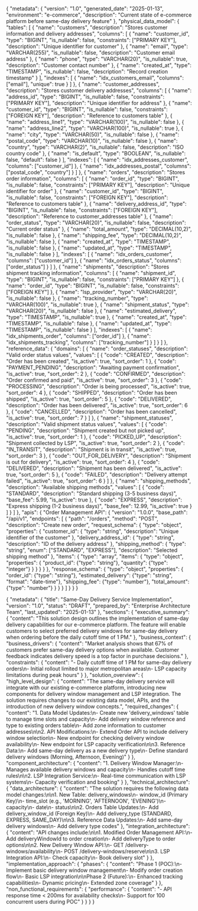 {
  "metadata": {
    "version": "1.0",
    "generated_date": "2025-01-13",
    "environment": "e-commerce",
    "description": "Current state of e-commerce platform before same-day delivery feature"
  },
  "physical_data_model": {
    "tables": [
      {
        "name": "customers",
        "description": "Stores customer information and delivery addresses",
        "columns": [
          {
            "name": "customer_id",
            "type": "BIGINT",
            "is_nullable": false,
            "constraints": ["PRIMARY KEY"],
            "description": "Unique identifier for customer"
          },
          {
            "name": "email",
            "type": "VARCHAR(255)",
            "is_nullable": false,
            "description": "Customer email address"
          },
          {
            "name": "phone",
            "type": "VARCHAR(20)",
            "is_nullable": true,
            "description": "Customer contact number"
          },
          {
            "name": "created_at",
            "type": "TIMESTAMP",
            "is_nullable": false,
            "description": "Record creation timestamp"
          }
        ],
        "indexes": [
          {
            "name": "idx_customers_email",
            "columns": ["email"],
            "unique": true
          }
        ]
      },
      {
        "name": "customer_addresses",
        "description": "Stores customer delivery addresses",
        "columns": [
          {
            "name": "address_id",
            "type": "BIGINT",
            "is_nullable": false,
            "constraints": ["PRIMARY KEY"],
            "description": "Unique identifier for address"
          },
          {
            "name": "customer_id",
            "type": "BIGINT",
            "is_nullable": false,
            "constraints": ["FOREIGN KEY"],
            "description": "Reference to customers table"
          },
          {
            "name": "address_line1",
            "type": "VARCHAR(100)",
            "is_nullable": false
          },
          {
            "name": "address_line2",
            "type": "VARCHAR(100)",
            "is_nullable": true
          },
          {
            "name": "city",
            "type": "VARCHAR(50)",
            "is_nullable": false
          },
          {
            "name": "postal_code",
            "type": "VARCHAR(10)",
            "is_nullable": false
          },
          {
            "name": "country",
            "type": "VARCHAR(2)",
            "is_nullable": false,
            "description": "ISO country code"
          },
          {
            "name": "is_default",
            "type": "BOOLEAN",
            "is_nullable": false,
            "default": false
          }
        ],
        "indexes": [
          {
            "name": "idx_addresses_customer",
            "columns": ["customer_id"]
          },
          {
            "name": "idx_addresses_postal",
            "columns": ["postal_code", "country"]
          }
        ]
      },
      {
        "name": "orders",
        "description": "Stores order information",
        "columns": [
          {
            "name": "order_id",
            "type": "BIGINT",
            "is_nullable": false,
            "constraints": ["PRIMARY KEY"],
            "description": "Unique identifier for order"
          },
          {
            "name": "customer_id",
            "type": "BIGINT",
            "is_nullable": false,
            "constraints": ["FOREIGN KEY"],
            "description": "Reference to customers table"
          },
          {
            "name": "delivery_address_id",
            "type": "BIGINT",
            "is_nullable": false,
            "constraints": ["FOREIGN KEY"],
            "description": "Reference to customer_addresses table"
          },
          {
            "name": "order_status",
            "type": "VARCHAR(20)",
            "is_nullable": false,
            "description": "Current order status"
          },
          {
            "name": "total_amount",
            "type": "DECIMAL(10,2)",
            "is_nullable": false
          },
          {
            "name": "shipping_fee",
            "type": "DECIMAL(10,2)",
            "is_nullable": false
          },
          {
            "name": "created_at",
            "type": "TIMESTAMP",
            "is_nullable": false
          },
          {
            "name": "updated_at",
            "type": "TIMESTAMP",
            "is_nullable": false
          }
        ],
        "indexes": [
          {
            "name": "idx_orders_customer",
            "columns": ["customer_id"]
          },
          {
            "name": "idx_orders_status",
            "columns": ["order_status"]
          }
        ]
      },
      {
        "name": "shipments",
        "description": "Stores shipment tracking information",
        "columns": [
          {
            "name": "shipment_id",
            "type": "BIGINT",
            "is_nullable": false,
            "constraints": ["PRIMARY KEY"]
          },
          {
            "name": "order_id",
            "type": "BIGINT",
            "is_nullable": false,
            "constraints": ["FOREIGN KEY"]
          },
          {
            "name": "lsp_provider",
            "type": "VARCHAR(20)",
            "is_nullable": false
          },
          {
            "name": "tracking_number",
            "type": "VARCHAR(100)",
            "is_nullable": true
          },
          {
            "name": "shipment_status",
            "type": "VARCHAR(20)",
            "is_nullable": false
          },
          {
            "name": "estimated_delivery",
            "type": "TIMESTAMP",
            "is_nullable": true
          },
          {
            "name": "created_at",
            "type": "TIMESTAMP",
            "is_nullable": false
          },
          {
            "name": "updated_at",
            "type": "TIMESTAMP",
            "is_nullable": false
          }
        ],
        "indexes": [
          {
            "name": "idx_shipments_order",
            "columns": ["order_id"]
          },
          {
            "name": "idx_shipments_tracking",
            "columns": ["tracking_number"]
          }
        ]
      }
    ]
  },
  "reference_data": {
    "domains": [
      {
        "name": "order_statuses",
        "description": "Valid order status values",
        "values": [
          {
            "code": "CREATED",
            "description": "Order has been created",
            "is_active": true,
            "sort_order": 1
          },
          {
            "code": "PAYMENT_PENDING",
            "description": "Awaiting payment confirmation",
            "is_active": true,
            "sort_order": 2
          },
          {
            "code": "CONFIRMED",
            "description": "Order confirmed and paid",
            "is_active": true,
            "sort_order": 3
          },
          {
            "code": "PROCESSING",
            "description": "Order is being processed",
            "is_active": true,
            "sort_order": 4
          },
          {
            "code": "SHIPPED",
            "description": "Order has been shipped",
            "is_active": true,
            "sort_order": 5
          },
          {
            "code": "DELIVERED",
            "description": "Order has been delivered",
            "is_active": true,
            "sort_order": 6
          },
          {
            "code": "CANCELLED",
            "description": "Order has been cancelled",
            "is_active": true,
            "sort_order": 7
          }
        ]
      },
      {
        "name": "shipment_statuses",
        "description": "Valid shipment status values",
        "values": [
          {
            "code": "PENDING",
            "description": "Shipment created but not picked up",
            "is_active": true,
            "sort_order": 1
          },
          {
            "code": "PICKED_UP",
            "description": "Shipment collected by LSP",
            "is_active": true,
            "sort_order": 2
          },
          {
            "code": "IN_TRANSIT",
            "description": "Shipment is in transit",
            "is_active": true,
            "sort_order": 3
          },
          {
            "code": "OUT_FOR_DELIVERY",
            "description": "Shipment is out for delivery",
            "is_active": true,
            "sort_order": 4
          },
          {
            "code": "DELIVERED",
            "description": "Shipment has been delivered",
            "is_active": true,
            "sort_order": 5
          },
          {
            "code": "FAILED",
            "description": "Delivery attempt failed",
            "is_active": true,
            "sort_order": 6
          }
        ]
      },
      {
        "name": "shipping_methods",
        "description": "Available shipping methods",
        "values": [
          {
            "code": "STANDARD",
            "description": "Standard shipping (3-5 business days)",
            "base_fee": 5.99,
            "is_active": true
          },
          {
            "code": "EXPRESS",
            "description": "Express shipping (1-2 business days)",
            "base_fee": 12.99,
            "is_active": true
          }
        ]
      }
    ]
  },
  "apis": {
    "Order Management API": {
      "version": "1.0.0",
      "base_path": "/api/v1",
      "endpoints": [
        {
          "path": "/orders",
          "method": "POST",
          "description": "Create new order",
          "request_schema": {
            "type": "object",
            "properties": {
              "customer_id": {
                "type": "string",
                "description": "Unique identifier of the customer"
              },
              "delivery_address_id": {
                "type": "string",
                "description": "ID of the delivery address"
              },
              "shipping_method": {
                "type": "string",
                "enum": ["STANDARD", "EXPRESS"],
                "description": "Selected shipping method"
              },
              "items": {
                "type": "array",
                "items": {
                  "type": "object",
                  "properties": {
                    "product_id": {"type": "string"},
                    "quantity": {"type": "integer"}
                  }
                }
              }
            }
          },
          "response_schema": {
            "type": "object",
            "properties": {
              "order_id": {"type": "string"},
              "estimated_delivery": {"type": "string", "format": "date-time"},
              "shipping_fee": {"type": "number"},
              "total_amount": {"type": "number"}
            }
          }
        }
      ]
    }
  }
}



{
  "metadata": {
    "title": "Same-Day Delivery Service Implementation",
    "version": "1.0",
    "status": "DRAFT",
    "prepared_by": "Enterprise Architecture Team",
    "last_updated": "2025-01-13"
  },
  "sections": {
    "executive_summary": {
      "content": "This solution design outlines the implementation of same-day delivery capabilities for our e-commerce platform. The feature will enable customers to select preferred delivery windows for same-day delivery when ordering before the daily cutoff time of 1 PM."
    },
    "business_context": {
      "business_drivers": {
        "content": "Market analysis shows that 67% of customers prefer same-day delivery options when available. Customer feedback indicates delivery speed is a top factor in purchase decisions."
      },
      "constraints": {
        "content": "- Daily cutoff time of 1 PM for same-day delivery orders\n- Initial rollout limited to major metropolitan areas\n- LSP capacity limitations during peak hours"
      }
    },
    "solution_overview": {
      "high_level_design": {
        "content": "The same-day delivery service will integrate with our existing e-commerce platform, introducing new components for delivery window management and LSP integration. The solution requires changes to our existing data model, APIs, and the introduction of new delivery window concepts.",
        "required_changes": {
          "content": "1. Data Model Updates:\n- Create new 'delivery_windows' table to manage time slots and capacity\n- Add delivery window reference and type to existing orders table\n- Add zone information to customer addresses\n\n2. API Modifications:\n- Extend Order API to include delivery window selection\n- New endpoint for checking delivery window availability\n- New endpoint for LSP capacity verification\n\n3. Reference Data:\n- Add same-day delivery as a new delivery type\n- Define standard delivery windows (Morning, Afternoon, Evening)"
        }
      },
      "component_architecture": {
        "content": "1. Delivery Window Manager:\n- Manages available delivery windows and capacity\n- Handles cutoff time rules\n\n2. LSP Integration Service:\n- Real-time communication with LSP systems\n- Capacity verification and booking"
      }
    },
    "technical_architecture": {
      "data_architecture": {
        "content": "The solution requires the following data model changes:\n\n1. New Table: delivery_windows\n- window_id (Primary Key)\n- time_slot (e.g., 'MORNING', 'AFTERNOON', 'EVENING')\n- capacity\n- date\n- status\n\n2. Orders Table Updates:\n- Add delivery_window_id (Foreign Key)\n- Add delivery_type (STANDARD, EXPRESS, SAME_DAY)\n\n3. Reference Data Updates:\n- Add same-day delivery windows\n- Add delivery type codes"
      },
      "integration_architecture": {
        "content": "API changes include:\n\n1. Modified Order Management API:\n- Add deliveryWindowId to order creation\n- Add deliveryType to order options\n\n2. New Delivery Window API:\n- GET /delivery-windows/availability\n- POST /delivery-windows/reserve\n\n3. LSP Integration API:\n- Check capacity\n- Book delivery slot"
      }
    },
    "implementation_approach": {
      "phases": {
        "content": "Phase 1 (POC):\n- Implement basic delivery window management\n- Modify order creation flow\n- Basic LSP integration\n\nPhase 2 (Future):\n- Enhanced tracking capabilities\n- Dynamic pricing\n- Extended zone coverage"
      }
    },
    "non_functional_requirements": {
      "performance": {
        "content": "- API response time < 200ms for availability checks\n- Support for 100 concurrent users during POC"
      }
    }
  }
}
